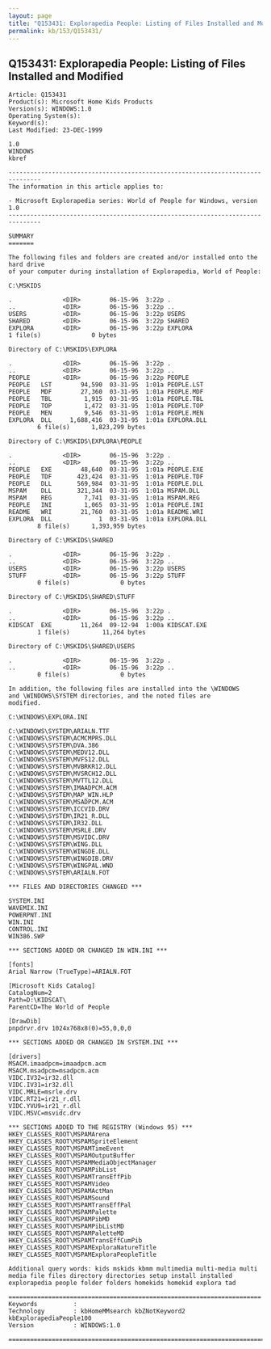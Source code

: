 ```yaml
---
layout: page
title: "Q153431: Explorapedia People: Listing of Files Installed and Modified"
permalink: kb/153/Q153431/
---
```


## Q153431: Explorapedia People: Listing of Files Installed and Modified

	Article: Q153431
	Product(s): Microsoft Home Kids Products
	Version(s): WINDOWS:1.0
	Operating System(s): 
	Keyword(s): 
	Last Modified: 23-DEC-1999
	
	1.0
	WINDOWS
	kbref
	
	-------------------------------------------------------------------------------
	The information in this article applies to:
	
	- Microsoft Explorapedia series: World of People for Windows, version 1.0 
	-------------------------------------------------------------------------------
	
	SUMMARY
	=======
	
	The following files and folders are created and/or installed onto the hard drive
	of your computer during installation of Explorapedia, World of People:
	
	C:\MSKIDS
	
	.              <DIR>        06-15-96  3:22p .
	..             <DIR>        06-15-96  3:22p ..
	USERS          <DIR>        06-15-96  3:22p USERS
	SHARED         <DIR>        06-15-96  3:22p SHARED
	EXPLORA        <DIR>        06-15-96  3:22p EXPLORA
	1 file(s)              0 bytes
	
	Directory of C:\MSKIDS\EXPLORA
	
	.              <DIR>        06-15-96  3:22p .
	..             <DIR>        06-15-96  3:22p ..
	PEOPLE         <DIR>        06-15-96  3:22p PEOPLE
	PEOPLE   LST        94,590  03-31-95  1:01a PEOPLE.LST
	PEOPLE   MDF        27,360  03-31-95  1:01a PEOPLE.MDF
	PEOPLE   TBL         1,915  03-31-95  1:01a PEOPLE.TBL
	PEOPLE   TOP         1,472  03-31-95  1:01a PEOPLE.TOP
	PEOPLE   MEN         9,546  03-31-95  1:01a PEOPLE.MEN
	EXPLORA  DLL     1,688,416  03-31-95  1:01a EXPLORA.DLL
	        6 file(s)      1,823,299 bytes
	
	Directory of C:\MSKIDS\EXPLORA\PEOPLE
	
	.              <DIR>        06-15-96  3:22p .
	..             <DIR>        06-15-96  3:22p ..
	PEOPLE   EXE        48,640  03-31-95  1:01a PEOPLE.EXE
	PEOPLE   TDF       423,424  03-31-95  1:01a PEOPLE.TDF
	PEOPLE   DLL       569,984  03-31-95  1:01a PEOPLE.DLL
	MSPAM    DLL       321,344  03-31-95  1:01a MSPAM.DLL
	MSPAM    REG         7,741  03-31-95  1:01a MSPAM.REG
	PEOPLE   INI         1,065  03-31-95  1:01a PEOPLE.INI
	README   WRI        21,760  03-31-95  1:01a README.WRI
	EXPLORA  DLL             1  03-31-95  1:01a EXPLORA.DLL
	        8 file(s)      1,393,959 bytes
	
	Directory of C:\MSKIDS\SHARED
	
	.              <DIR>        06-15-96  3:22p .
	..             <DIR>        06-15-96  3:22p ..
	USERS          <DIR>        06-15-96  3:22p USERS
	STUFF          <DIR>        06-15-96  3:22p STUFF
	        0 file(s)              0 bytes
	
	Directory of C:\MSKIDS\SHARED\STUFF
	
	.              <DIR>        06-15-96  3:22p .
	..             <DIR>        06-15-96  3:22p ..
	KIDSCAT  EXE        11,264  09-12-94  1:00a KIDSCAT.EXE
	        1 file(s)         11,264 bytes
	
	Directory of C:\MSKIDS\SHARED\USERS
	
	.              <DIR>        06-15-96  3:22p .
	..             <DIR>        06-15-96  3:22p ..
	        0 file(s)              0 bytes
	
	In addition, the following files are installed into the \WINDOWS
	and \WINDOWS\SYSTEM directories, and the noted files are
	modified.
	
	C:\WINDOWS\EXPLORA.INI
	
	C:\WINDOWS\SYSTEM\ARIALN.TTF
	C:\WINDOWS\SYSTEM\ACMCMPRS.DLL
	C:\WINDOWS\SYSTEM\DVA.386
	C:\WINDOWS\SYSTEM\MEDV12.DLL
	C:\WINDOWS\SYSTEM\MVFS12.DLL
	C:\WINDOWS\SYSTEM\MVBRKR12.DLL
	C:\WINDOWS\SYSTEM\MVSRCH12.DLL
	C:\WINDOWS\SYSTEM\MVTTL12.DLL
	C:\WINDOWS\SYSTEM\IMAADPCM.ACM
	C:\WINDOWS\SYSTEM\MAP_WIN.HLP
	C:\WINDOWS\SYSTEM\MSADPCM.ACM
	C:\WINDOWS\SYSTEM\ICCVID.DRV
	C:\WINDOWS\SYSTEM\IR21_R.DLL
	C:\WINDOWS\SYSTEM\IR32.DLL
	C:\WINDOWS\SYSTEM\MSRLE.DRV
	C:\WINDOWS\SYSTEM\MSVIDC.DRV
	C:\WINDOWS\SYSTEM\WING.DLL
	C:\WINDOWS\SYSTEM\WINGDE.DLL
	C:\WINDOWS\SYSTEM\WINGDIB.DRV
	C:\WINDOWS\SYSTEM\WINGPAL.WND
	C:\WINDOWS\SYSTEM\ARIALN.FOT
	
	*** FILES AND DIRECTORIES CHANGED ***
	
	SYSTEM.INI
	WAVEMIX.INI
	POWERPNT.INI
	WIN.INI
	CONTROL.INI
	WIN386.SWP
	
	*** SECTIONS ADDED OR CHANGED IN WIN.INI ***
	
	[fonts]
	Arial Narrow (TrueType)=ARIALN.FOT
	
	[Microsoft Kids Catalog]
	CatalogNum=2
	Path=D:\KIDSCAT\ 
	ParentCD=The World of People
	
	[DrawDib]
	pnpdrvr.drv 1024x768x8(0)=55,0,0,0
	
	*** SECTIONS ADDED OR CHANGED IN SYSTEM.INI ***
	
	[drivers]
	MSACM.imaadpcm=imaadpcm.acm
	MSACM.msadpcm=msadpcm.acm
	VIDC.IV32=ir32.dll
	VIDC.IV31=ir32.dll
	VIDC.MRLE=msrle.drv
	VIDC.RT21=ir21_r.dll
	VIDC.YVU9=ir21_r.dll
	VIDC.MSVC=msvidc.drv
	
	*** SECTIONS ADDED TO THE REGISTRY (Windows 95) ***
	HKEY_CLASSES_ROOT\MSPAMArena
	HKEY_CLASSES_ROOT\MSPAMSpriteElement
	HKEY_CLASSES_ROOT\MSPAMTimeEvent
	HKEY_CLASSES_ROOT\MSPAMOutputBuffer
	HKEY_CLASSES_ROOT\MSPAMMediaObjectManager
	HKEY_CLASSES_ROOT\MSPAMPibList
	HKEY_CLASSES_ROOT\MSPAMTransEffPib
	HKEY_CLASSES_ROOT\MSPAMVideo
	HKEY_CLASSES_ROOT\MSPAMActMan
	HKEY_CLASSES_ROOT\MSPAMSound
	HKEY_CLASSES_ROOT\MSPAMTransEffPal
	HKEY_CLASSES_ROOT\MSPAMPalette
	HKEY_CLASSES_ROOT\MSPAMPibMD
	HKEY_CLASSES_ROOT\MSPAMPibListMD
	HKEY_CLASSES_ROOT\MSPAMPaletteMD
	HKEY_CLASSES_ROOT\MSPAMTransEffCumPib
	HKEY_CLASSES_ROOT\MSPAMExploraNatureTitle
	HKEY_CLASSES_ROOT\MSPAMExploraPeopleTitle
	
	Additional query words: kids mskids kbmm multimedia multi-media multi media file files directory directories setup install installed explorapedia people folder folders homekids homekid explora tad
	
	======================================================================
	Keywords          :  
	Technology        : kbHomeMMsearch kbZNotKeyword2 kbExplorapediaPeople100
	Version           : WINDOWS:1.0
	
	=============================================================================
	
